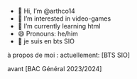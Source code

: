 - 👋 Hi, I’m @arthco14
- 👀 I’m interested in video-games
- 🌱 I’m currently learning html
- 😄 Pronouns: he/him
- 💼 je suis en bts SIO

à propos de moi : actuellement: [BTS SIO]

avant [BAC Général 2023/2024]

<!---
arthco14/arthco14 is a ✨ special ✨ repository because its `README.md` (this file) appears on your GitHub profile.
You can click the Preview link to take a look at your changes.
--->
